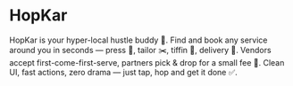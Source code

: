 # HopKar
HopKar is your hyper-local hustle buddy 🚀. Find and book any service around you in seconds — press 👕, tailor ✂️, tiffin 🍱, delivery 🚚. Vendors accept first-come-first-serve, partners pick &amp; drop for a small fee 💸. Clean UI, fast actions, zero drama — just tap, hop and get it done ✅.
